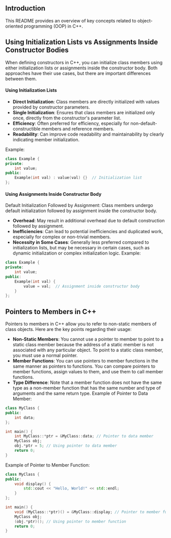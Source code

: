 
## Introduction

This README provides an overview of key concepts related to object-oriented programming (OOP) in C++.

## Using Initialization Lists vs Assignments Inside Constructor Bodies

When defining constructors in C++, you can initialize class members using either initialization lists or assignments inside the constructor body. Both approaches have their use cases, but there are important differences between them.

#### Using Initialization Lists

- **Direct Initialization**: Class members are directly initialized with values provided by constructor parameters.
- **Single Initialization**: Ensures that class members are initialized only once, directly from the constructor's parameter list.
- **Efficiency**: Often preferred for efficiency, especially for non-default-constructible members and reference members.
- **Readability**: Can improve code readability and maintainability by clearly indicating member initialization.

Example:
```cpp
class Example {
private:
    int value;
public:
    Example(int val) : value(val) {}  // Initialization list
};
```

#### Using Assignments Inside Constructor Body
Default Initialization Followed by Assignment: Class members undergo default initialization followed by assignment inside the constructor body.
- **Overhead**: May result in additional overhead due to default construction followed by assignment.
- **Inefficiencies**: Can lead to potential inefficiencies and duplicated work, especially for complex or non-trivial members.
- **Necessity in Some Cases**: Generally less preferred compared to initialization lists, but may be necessary in certain cases, such as dynamic initialization or complex initialization logic.
Example:
```cpp
class Example {
private:
    int value;
public:
    Example(int val) {
        value = val;  // Assignment inside constructor body
    }
};
```

## Pointers to Members in C++
Pointers to members in C++ allow you to refer to non-static members of class objects. Here are the key points regarding their usage:

- **Non-Static Members**: You cannot use a pointer to member to point to a static class member because the address of a static member is not associated with any particular object. To point to a static class member, you must use a normal pointer.
- **Member Functions**: You can use pointers to member functions in the same manner as pointers to functions. You can compare pointers to member functions, assign values to them, and use them to call member functions.
- **Type Difference**: Note that a member function does not have the same type as a non-member function that has the same number and type of arguments and the same return type.
Example of Pointer to Data Member:
```cpp
class MyClass {
public:
    int data;
};

int main() {
    int MyClass::*ptr = &MyClass::data; // Pointer to data member
    MyClass obj;
    obj.*ptr = 5; // Using pointer to data member
    return 0;
}
```
Example of Pointer to Member Function:
```cpp
class MyClass {
public:
    void display() {
        std::cout << "Hello, World!" << std::endl;
    }
};

int main() {
    void (MyClass::*ptr)() = &MyClass::display; // Pointer to member function
    MyClass obj;
    (obj.*ptr)(); // Using pointer to member function
    return 0;
}
```
